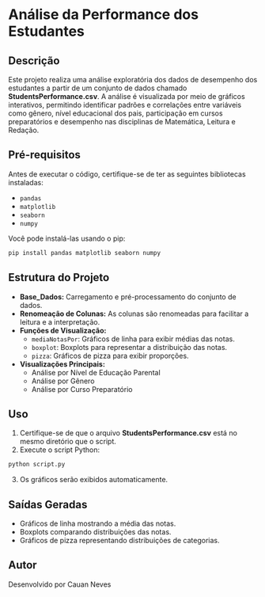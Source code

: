 # Análise da Performance dos Estudantes

## Descrição
Este projeto realiza uma análise exploratória dos dados de desempenho dos estudantes a partir de um conjunto de dados chamado **StudentsPerformance.csv**. A análise é visualizada por meio de gráficos interativos, permitindo identificar padrões e correlações entre variáveis como gênero, nível educacional dos pais, participação em cursos preparatórios e desempenho nas disciplinas de Matemática, Leitura e Redação.

## Pré-requisitos
Antes de executar o código, certifique-se de ter as seguintes bibliotecas instaladas:

- `pandas`
- `matplotlib`
- `seaborn`
- `numpy`

Você pode instalá-las usando o pip:
```bash
pip install pandas matplotlib seaborn numpy
```

## Estrutura do Projeto
- **Base_Dados:** Carregamento e pré-processamento do conjunto de dados.
- **Renomeação de Colunas:** As colunas são renomeadas para facilitar a leitura e a interpretação.
- **Funções de Visualização:**
  - `mediaNotasPor`: Gráficos de linha para exibir médias das notas.
  - `boxplot`: Boxplots para representar a distribuição das notas.
  - `pizza`: Gráficos de pizza para exibir proporções.
- **Visualizações Principais:**
  - Análise por Nível de Educação Parental
  - Análise por Gênero
  - Análise por Curso Preparatório

## Uso
1. Certifique-se de que o arquivo **StudentsPerformance.csv** está no mesmo diretório que o script.
2. Execute o script Python:
```bash
python script.py
```
3. Os gráficos serão exibidos automaticamente.

## Saídas Geradas
- Gráficos de linha mostrando a média das notas.
- Boxplots comparando distribuições das notas.
- Gráficos de pizza representando distribuições de categorias.


## Autor
Desenvolvido por Cauan Neves
